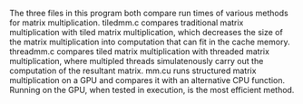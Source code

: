 The three files in this program both compare run times of various methods for matrix multiplication. tiledmm.c compares traditional matrix multiplication with tiled matrix multiplication, 
which decreases the size of the matrix multiplication into computation that can fit in the cache memory. threadmm.c compares tiled matrix multiplication with threaded matrix multiplication, 
where multipled threads simulatenously carry out the computation of the resultant matrix. mm.cu runs structured matrix multiplication on a GPU and compares it with an alternative CPU function. Running on the GPU, when tested in execution, is the most efficient method.
